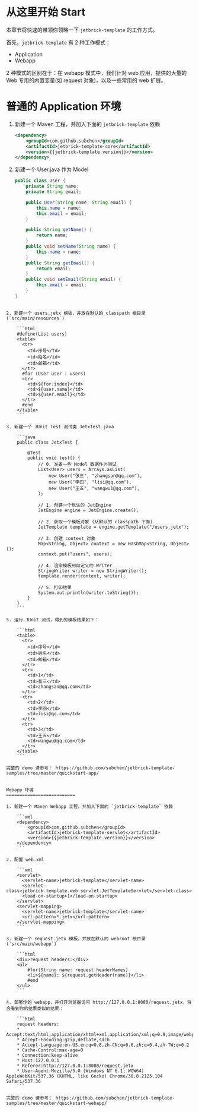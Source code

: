从这里开始 Start
===================

本章节将快速的带领你领略一下 `jetbrick-template` 的工作方式。


首先，`jetbrick-template` 有 2 种工作模式：

* Application
* Webapp

2 种模式的区别在于：在 webapp 模式中，我们针对 web 应用，提供的大量的 Web 专用的内置变量(如 request 对象)，以及一些常用的 web 扩展。


普通的 Application 环境
==========================

1. 新建一个 Maven 工程，并加入下面的 `jetbrick-template` 依赖

    ```xml
    <dependency>
        <groupId>com.github.subchen</groupId>
        <artifactId>jetbrick-template-core</artifactId>
        <version>{{jetbrick-template.version}}</version>
    </dependency>
    ```

2. 新建一个 User.java 作为 Model

    ```java
    public class User {
        private String name;
        private String email;
    
        public User(String name, String email) {
            this.name = name;
            this.email = email;
        }
    
        public String getName() {
            return name;
        }
        public void setName(String name) {
            this.name = name;
        }
        public String getEmail() {
            return email;
        }
        public void setEmail(String email) {
            this.email = email;
        }
    }
```

2. 新建一个 users.jetx 模板，并放在默认的 classpath 根目录 (`src/main/resources`)

    ```html
    #define(List users)
    <table>
      <tr>
        <td>序号</td>
        <td>姓名</td>
        <td>邮箱</td>
      </tr>
      #for (User user : users)
      <tr>
        <td>${for.index}</td>
        <td>${user.name}</td>
        <td>${user.email}</td>
      </tr>
      #end
    </table>
    ```

3. 新建一个 JUnit Test 测试类 JetxTest.java

    ```java
    public class JetxTest {
    
        @Test
        public void test() {
            // 0. 准备一些 Model 数据作为测试
            List<User> users = Arrays.asList(
                new User("张三", "zhangsan@qq.com"),
                new User("李四", "lisi@qq.com"),
                new User("王五", "wangwu1@qq.com"),
            );
    
            // 1. 创建一个默认的 JetEngine
            JetEngine engine = JetEngine.create();
    
            // 2. 获取一个模板对象 (从默认的 classpath 下面)
            JetTemplate template = engine.getTemplate("/users.jetx");
    
            // 3. 创建 context 对象
            Map<String, Object> context = new HashMap<String, Object>();
            context.put("users", users);
    
            // 4. 渲染模板到自定义的 Writer
            StringWriter writer = new StringWriter();
            template.render(context, writer);
    
            // 5. 打印结果
            System.out.println(writer.toString());
        }
    }
    ```

5. 运行 JUnit 测试，得到的模板结果如下：

    ```html
    <table>
      <tr>
        <td>序号</td>
        <td>姓名</td>
        <td>邮箱</td>
      </tr>
      <tr>
        <td>1</td>
        <td>张三</td>
        <td>zhangsan@qq.com</td>
      </tr>
      <tr>
        <td>2</td>
        <td>李四</td>
        <td>lisi@qq.com</td>
      </tr>
      <tr>
        <td>3</td>
        <td>王五</td>
        <td>wangwu@qq.com</td>
      </tr>
    </table>
    ```

完整的 demo 请参考： https://github.com/subchen/jetbrick-template-samples/tree/master/quickstart-app/


Webapp 环境
==========================

1. 新建一个 Maven Webapp 工程，并加入下面的 `jetbrick-template` 依赖

    ```xml
    <dependency>
        <groupId>com.github.subchen</groupId>
        <artifactId>jetbrick-template-servlet</artifactId>
        <version>{{jetbrick-template.version}}</version>
    </dependency>
    ```

2. 配置 web.xml

    ```xml
    <servlet>
      <servlet-name>jetbrick-template</servlet-name>
      <servlet-class>jetbrick.template.web.servlet.JetTemplateServlet</servlet-class>
      <load-on-startup>1</load-on-startup>
    </servlet>
    <servlet-mapping>
      <servlet-name>jetbrick-template</servlet-name>
      <url-pattern>*.jetx</url-pattern>
    </servlet-mapping>
    ```

3. 新建一个 request.jetx 模板，并放在默认的 webroot 根目录 (`src/main/webapp`)

    ```html
    <div>request headers:</div>
    <ul>
        #for(String name: request.headerNames)
        <li>${name}: ${request.getHeader(name)}</li>
        #end
    </ul>
    ```

4. 部署你的 webapp，并打开浏览器访问 http://127.0.0.1:8080/request.jetx，将会看到你的结果类似的结果：

    ```html
    request headers:
    * Accept:text/html,application/xhtml+xml,application/xml;q=0.9,image/webp,*/*;q=0.8
    * Accept-Encoding:gzip,deflate,sdch
    * Accept-Language:en-US,en;q=0.8,zh-CN;q=0.6,zh;q=0.4,zh-TW;q=0.2
    * Cache-Control:max-age=0
    * Connection:keep-alive
    * Host:127.0.0.1
    * Referer:http://127.0.0.1:8080/request.jetx
    * User-Agent:Mozilla/5.0 (Windows NT 6.1; WOW64) AppleWebKit/537.36 (KHTML, like Gecko) Chrome/38.0.2125.104 Safari/537.36
    ```

完整的 demo 请参考： https://github.com/subchen/jetbrick-template-samples/tree/master/quickstart-webapp/

